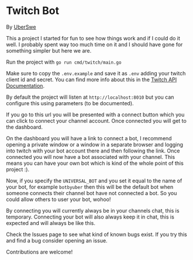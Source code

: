 # Twitch Bot
By [UberSwe](https://uberswe.com)

This a project I started for fun to see how things work and if I could do it well. I probably spent way too much time on it and I should have gone for something simpler but here we are.

Run the project with `go run cmd/twitch/main.go`

Make sure to copy the `.env.example` and save it as `.env` adding your twitch client id and secret. You can find more info about this in the [Twitch API Documentation](https://dev.twitch.tv/docs/v5).

By default the project will listen at `http://localhost:8010` but you can configure this using parameters (to be documented).

If you go to this url you will be presented with a connect button which you can click to connect your channel account. Once connected you will get to the dashboard.

On the dashboard you will have a link to connect a bot, I recommend opening a private window or a window in a separate browser and logging into twitch with your bot account there and then following the link. Once connected you will now have a bot associated with your channel. This means you can have your own bot which is kind of the whole point of this project :).

Now, if you specify the `UNIVERSAL_BOT` and you set it equal to the name of your bot, for example `botbyuber` then this will be the default bot when someone connects their channel bot have not connected a bot. So you could allow others to user your bot, wohoo!

By connecting you will currently always be in your channels chat, this is temporary. Connecting your bot will also always keep it in chat, this is expected and will always be like this.

Check the Issues page to see what kind of known bugs exist. If you try this and find a bug consider opening an issue.

Contributions are welcome!